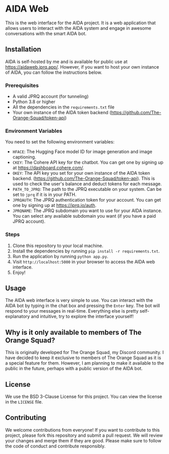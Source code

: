 # AIDA Web

This is the web interface for the AIDA project. It is a web application that allows users to interact with the AIDA system and engage in awesome conversations with the smart AIDA bot.

## Installation

AIDA is self-hosted by me and is available for public use at <https://aidaweb.jprq.app/>. However, if you want to host your own instance of AIDA, you can follow the instructions below.

### Prerequisites

- A valid JPRQ account (for tunneling)
- Python 3.8 or higher
- All the dependencies in the `requirements.txt` file
- Your own instance of the AIDA token backend (<https://github.com/The-Orange-Squad/token-api>)

### Environment Variables

You need to set the following environment variables:

- `HFACE`: The Hugging Face model ID for image generation and image captioning.
- `CKEY`: The Cohere API key for the chatbot. You can get one by signing up at <https://dashboard.cohere.com/>.
- `OKEY`: The API key you set for your own instance of the AIDA token backend. (<https://github.com/The-Orange-Squad/token-api>). This is used to check the user's balance and deduct tokens for each message.
- `PATH_TO_JPRQ`: The path to the JPRQ executable on your system. Can be set to `jprq` if it is in your PATH.
- `JPRQAUTH`: The JPRQ authentication token for your account. You can get one by signing up at <https://jprq.io/auth>.
- `JPRQNAME`: The JPRQ subdomain you want to use for your AIDA instance. You can select any available subdomain you want (if you have a paid JPRQ account).

### Steps

1. Clone this repository to your local machine.
2. Install the dependencies by running `pip install -r requirements.txt`.
3. Run the application by running `python app.py`.
4. Visit `http://localhost:5000` in your browser to access the AIDA web interface.
5. Enjoy!

## Usage

The AIDA web interface is very simple to use. You can interact with the AIDA bot by typing in the chat box and pressing the `Enter` key. The bot will respond to your messages in real-time. Everything else is pretty self-explanatory and intuitive, try to explore the interface yourself!

## Why is it only available to members of The Orange Squad?

This is originally developed for The Orange Squad, my Discord community. I have decided to keep it exclusive to members of The Orange Squad as it is a special feature for them. However, I am planning to make it available to the public in the future, perhaps with a public version of the AIDA bot.

## License

We use the BSD 3-Clause License for this project. You can view the license in the `LICENSE` file.

## Contributing

We welcome contributions from everyone! If you want to contribute to this project, please fork this repository and submit a pull request. We will review your changes and merge them if they are good. Please make sure to follow the code of conduct and contribute responsibly.